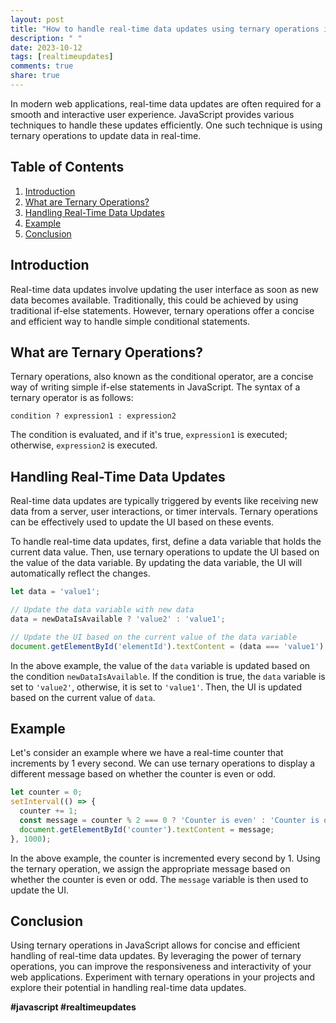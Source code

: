 ```yaml
---
layout: post
title: "How to handle real-time data updates using ternary operations in JavaScript?"
description: " "
date: 2023-10-12
tags: [realtimeupdates]
comments: true
share: true
---
```


In modern web applications, real-time data updates are often required for a smooth and interactive user experience. JavaScript provides various techniques to handle these updates efficiently. One such technique is using ternary operations to update data in real-time.

## Table of Contents
1. [Introduction](#introduction)
2. [What are Ternary Operations?](#what-are-ternary-operations)
3. [Handling Real-Time Data Updates](#handling-real-time-data-updates)
4. [Example](#example)
5. [Conclusion](#conclusion)

## Introduction
Real-time data updates involve updating the user interface as soon as new data becomes available. Traditionally, this could be achieved by using traditional if-else statements. However, ternary operations offer a concise and efficient way to handle simple conditional statements.

## What are Ternary Operations?
Ternary operations, also known as the conditional operator, are a concise way of writing simple if-else statements in JavaScript. The syntax of a ternary operator is as follows:
```
condition ? expression1 : expression2
```
The condition is evaluated, and if it's true, `expression1` is executed; otherwise, `expression2` is executed.

## Handling Real-Time Data Updates
Real-time data updates are typically triggered by events like receiving new data from a server, user interactions, or timer intervals. Ternary operations can be effectively used to update the UI based on these events.

To handle real-time data updates, first, define a data variable that holds the current data value. Then, use ternary operations to update the UI based on the value of the data variable. By updating the data variable, the UI will automatically reflect the changes.

```javascript
let data = 'value1';

// Update the data variable with new data
data = newDataIsAvailable ? 'value2' : 'value1';

// Update the UI based on the current value of the data variable
document.getElementById('elementId').textContent = (data === 'value1') ? 'Data is value1' : 'Data is value2';
```

In the above example, the value of the `data` variable is updated based on the condition `newDataIsAvailable`. If the condition is true, the `data` variable is set to `'value2'`, otherwise, it is set to `'value1'`. Then, the UI is updated based on the current value of `data`.

## Example
Let's consider an example where we have a real-time counter that increments by 1 every second. We can use ternary operations to display a different message based on whether the counter is even or odd.

```javascript
let counter = 0;
setInterval(() => {
  counter += 1;
  const message = counter % 2 === 0 ? 'Counter is even' : 'Counter is odd';
  document.getElementById('counter').textContent = message;
}, 1000);
```

In the above example, the counter is incremented every second by 1. Using the ternary operation, we assign the appropriate message based on whether the counter is even or odd. The `message` variable is then used to update the UI.

## Conclusion
Using ternary operations in JavaScript allows for concise and efficient handling of real-time data updates. By leveraging the power of ternary operations, you can improve the responsiveness and interactivity of your web applications. Experiment with ternary operations in your projects and explore their potential in handling real-time data updates.

**#javascript #realtimeupdates**